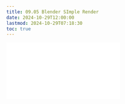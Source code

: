 ```yaml
---
title: 09.05 Blender SImple Render
date: 2024-10-29T12:00:00
lastmod: 2024-10-29T07:18:30
toc: true
---
```


![Link to included file content](../../../../3d-modeling/blender/simple-render-blender.md)
